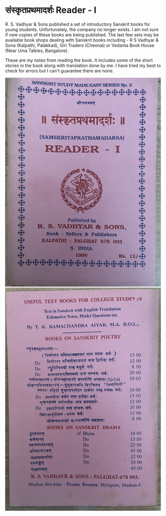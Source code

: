 # संस्कृतप्रथमादर्शः Reader - I

R. S. Vadhyar & Sons published a set of introductory Sanskrit books for young students. Unfortunately, the company no longer exists. I am not sure if new copies of these books are being published. The last few sets may be available book shops dealing with Sanskrit books including - R S Vadhyar & Sona (Kalpathi, Palakkad), Giri Traders (Chennai) or Vedanta Book House (Near Uma Talkies, Bangalore).

These are my notes from reading the book. It includes some of the short stories in the book along with translation done by me. I have tried my best to check for errors but I can't guarantee there are none.


![Reader 1 Front Cover](./images/Reader1.jpg)
![Reader 1 Back Cover](./images/Reader1a.jpg)
